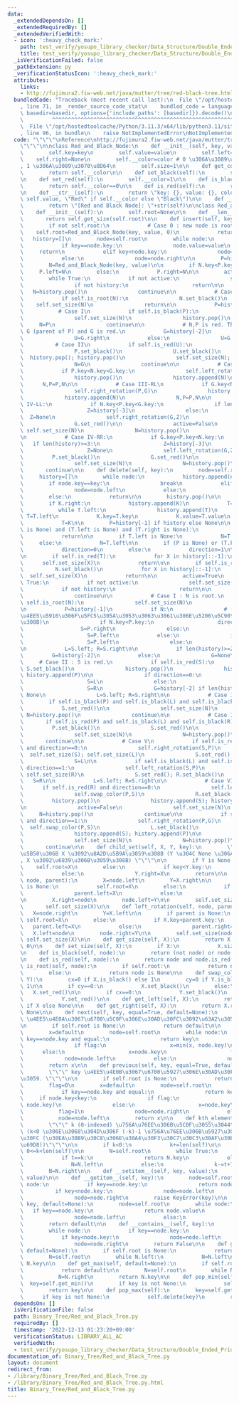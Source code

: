 ```yaml
---
data:
  _extendedDependsOn: []
  _extendedRequiredBy: []
  _extendedVerifiedWith:
  - icon: ':heavy_check_mark:'
    path: test_verify/yosupo_library_checker/Data_Structure/Double_Ended_Priority_Queue-Red_and_Black_Tree.test.py
    title: test_verify/yosupo_library_checker/Data_Structure/Double_Ended_Priority_Queue-Red_and_Black_Tree.test.py
  _isVerificationFailed: false
  _pathExtension: py
  _verificationStatusIcon: ':heavy_check_mark:'
  attributes:
    links:
    - http://fujimura2.fiw-web.net/java/mutter/tree/red-black-tree.html
  bundledCode: "Traceback (most recent call last):\n  File \"/opt/hostedtoolcache/Python/3.11.3/x64/lib/python3.11/site-packages/onlinejudge_verify/documentation/build.py\"\
    , line 71, in _render_source_code_stat\n    bundled_code = language.bundle(stat.path,\
    \ basedir=basedir, options={'include_paths': [basedir]}).decode()\n          \
    \         ^^^^^^^^^^^^^^^^^^^^^^^^^^^^^^^^^^^^^^^^^^^^^^^^^^^^^^^^^^^^^^^^^^^^^^^^^^^^^^^^^\n\
    \  File \"/opt/hostedtoolcache/Python/3.11.3/x64/lib/python3.11/site-packages/onlinejudge_verify/languages/python.py\"\
    , line 96, in bundle\n    raise NotImplementedError\nNotImplementedError\n"
  code: "\"\"\"\nReference\nhttp://fujimura2.fiw-web.net/java/mutter/tree/red-black-tree.html\n\
    \"\"\"\n\nclass Red_and_Black_Node:\n    def __init__(self, key, value,color=1):\n\
    \        self.key=key\n        self.value=value\n        self.left=None\n    \
    \    self.right=None\n        self.__color=color # 0 \u306A\u3089\u3070\u9ED2\
    , 1 \u306A\u3089\u3070\u8D64\n        self.size=1\n\n    def get_color(self):\n\
    \        return self.__color\n\n    def set_black(self):\n        self.__color=0\n\
    \n    def set_red(self):\n        self.__color=1\n\n    def is_black(self):\n\
    \        return self.__color==0\n\n    def is_red(self):\n        return self.__color==1\n\
    \n    def __str__(self):\n        return \"key: {}, value: {}, color: {}\".format(self.key,\
    \ self.value, \"Red\" if self.__color else \"Black\")\n\n    def __repr__(self):\n\
    \        return \"[Red and Black Node]: \"+str(self)\n\nclass Red_and_Black_Tree:\n\
    \    def __init__(self):\n        self.root=None\n\n    def __len__(self):\n \
    \       return self.get_size(self.root)\n\n    def insert(self, key, value=None):\n\
    \        if not self.root:\n            # Case 0 : new node is root\n        \
    \    self.root=Red_and_Black_Node(key, value, 0)\n            return\n\n     \
    \   history=[]\n        node=self.root\n        while node:\n            history.append(node)\n\
    \            if key==node.key:\n                node.value=value\n           \
    \     return\n            elif key<node.key:\n                node=node.left\n\
    \            else:\n                node=node.right\n\n        P=history[-1]\n\
    \        N=Red_and_Black_Node(key, value)\n\n        if N.key<P.key:\n       \
    \     P.left=N\n        else:\n            P.right=N\n\n        active=True\n\n\
    \        while True:\n            if not active:\n                self.set_size(N)\n\
    \                if not history:\n                    return\n\n             \
    \   N=history.pop()\n                continue\n\n            # Case 0 : N is root\n\
    \            if self.is_root(N):\n                N.set_black()\n            \
    \    self.set_size(N)\n                return\n\n            P=history[-1]\n \
    \           # Case I\n            if self.is_black(P):\n                active=False\n\
    \                self.set_size(N)\n                history.pop()\n           \
    \     N=P\n                continue\n\n            # N,P is red. Then, exists\
    \ G (parent of P) and G is red.\n            G=history[-2]\n            if P.key<G.key:\n\
    \                U=G.right\n            else:\n                U=G.left\n\n  \
    \          # Case II\n            if self.is_red(U):\n                G.set_red()\n\
    \                P.set_black()\n                U.set_black()\n              \
    \  history.pop(); history.pop()\n                self.set_size(N); self.set_size(P)\n\
    \                N=G\n                continue\n\n            # Case III-LR\n\
    \            if P.key<N.key<G.key:\n                self.left_rotation(P,G)\n\
    \                history.pop()\n                history.append(N)\n          \
    \      N,P=P,N\n\n            # Case III-RL\n            if G.key<N.key<P.key:\n\
    \                self.right_rotation(P,G)\n                history.pop()\n   \
    \             history.append(N)\n                N,P=P,N\n\n            # Case\
    \ IV-LL:\n            if N.key<P.key<G.key:\n                if len(history)>=3:\n\
    \                    Z=history[-3]\n                else:\n                  \
    \  Z=None\n                self.right_rotation(G,Z)\n                P.set_black()\n\
    \                G.set_red()\n\n                active=False\n               \
    \ self.set_size(N)\n                N=history.pop()\n                continue\n\
    \n            # Case IV-RR:\n            if G.key<P.key<N.key:\n             \
    \   if len(history)>=3:\n                    Z=history[-3]\n                else:\n\
    \                    Z=None\n                self.left_rotation(G,Z)\n       \
    \         P.set_black()\n                G.set_red()\n\n                active=False\n\
    \                self.set_size(N)\n                N=history.pop()\n         \
    \       continue\n\n    def delete(self, key):\n        node=self.root\n\n   \
    \     history=[]\n        while node:\n            history.append(node)\n    \
    \        if node.key==key:\n                break\n            elif key<node.key:\n\
    \                node=node.left\n            else:\n                node=node.right\n\
    \        else:\n            return\n\n        history.pop()\n\n        K=node\n\
    \        if K.right:\n            history.append(K)\n            T=K.right\n \
    \           while T.left:\n                history.append(T)\n               \
    \ T=T.left\n            K.key=T.key\n            K.value=T.value\n        else:\n\
    \            T=K\n\n        P=history[-1] if history else None\n\n        if (P\
    \ is None) and (T.left is None) and (T.right is None):\n            self.root=None\n\
    \            return\n\n        if T.left is None:\n            N=T.right\n   \
    \     else:\n            N=T.left\n\n        if (P is None) or (T.key<P.key):\n\
    \            direction=0\n        else:\n            direction=1\n\n        self.child_set(N,P,T.key)\n\
    \n        if self.is_red(T):\n            for X in history[::-1]:\n          \
    \      self.set_size(X)\n            return\n\n        if self.is_red(N):\n  \
    \          N.set_black()\n            for X in history[::-1]:\n              \
    \  self.set_size(X)\n            return\n\n        active=True\n        while\
    \ True:\n            if not active:\n                self.set_size(N)\n\n    \
    \            if not history:\n                    return\n\n                N=history.pop()\n\
    \                continue\n\n            # Case I : N is root.\n            if\
    \ self.is_root(N):\n                self.set_size(N)\n                return\n\
    \n            P=history[-1]\n            if N:\n                # (\u521D\u56DE\
    \u4EE5\u5916\u306F\u5FC5\u305A\u3053\u3063\u3061\u306E\u5206\u5C90\u306B\u306A\
    \u308B)\n                if N.key<P.key:\n                    direction=0\n  \
    \                  S=P.right\n                else:\n                    direction=1\n\
    \                    S=P.left\n            else:\n                if direction==1:\n\
    \                    S=P.left\n                else:\n                    S=P.right\n\
    \n            L=S.left; R=S.right\n\n            if len(history)>=2:\n       \
    \         G=history[-2]\n            else:\n                G=None\n\n       \
    \     # Case II : S is red.\n            if self.is_red(S):\n                P.set_red();\
    \ S.set_black()\n                history.pop()\n                history.append(S);\
    \ history.append(P)\n\n                if direction==0:\n                    self.left_rotation(P,G)\n\
    \                    S=L\n                else:\n                    self.right_rotation(P,G)\n\
    \                    S=R\n                G=history[-2] if len(history)>=2 else\
    \ None\n                L=S.left; R=S.right\n\n            # Case III :\n    \
    \        if self.is_black(P) and self.is_black(L) and self.is_black(R):\n    \
    \            S.set_red()\n\n                self.set_size(N)\n               \
    \ N=history.pop()\n                continue\n\n            # Case IV :\n     \
    \       if self.is_red(P) and self.is_black(L) and self.is_black(R):\n       \
    \         P.set_black()\n                S.set_red()\n\n                active=False\n\
    \                self.set_size(N)\n                N=history.pop()\n         \
    \       continue\n\n            # Case V\n            if self.is_red(L) and self.is_black(R)\
    \ and direction==0:\n                self.right_rotation(S,P)\n              \
    \  self.set_size(S); self.set_size(L)\n                S.set_red(); L.set_black()\n\
    \                S=L\n\n            if self.is_black(L) and self.is_red(R) and\
    \ direction==1:\n                self.left_rotation(S,P)\n                self.set_size(S);\
    \ self.set_size(R)\n                S.set_red(); R.set_black()\n             \
    \   S=R\n\n            L=S.left; R=S.right\n\n            # Case VI :\n      \
    \      if self.is_red(R) and direction==0:\n                self.left_rotation(P,G)\n\
    \                self.swap_color(P,S)\n                R.set_black()\n       \
    \         history.pop()\n                history.append(S); history.append(P)\n\
    \n                active=False\n                self.set_size(N)\n           \
    \     N=history.pop()\n                continue\n\n            if self.is_red(L)\
    \ and direction==1:\n                self.right_rotation(P,G)\n              \
    \  self.swap_color(P,S)\n                L.set_black()\n                history.pop()\n\
    \                history.append(S); history.append(P)\n\n                active=False\n\
    \                self.set_size(N)\n                N=history.pop()\n         \
    \       continue\n\n    def child_set(self, X, Y, key):\n        \"\"\" Y \u306E\
    \u5B50\u306B X \u3092\u8A2D\u5B9A\u3059\u308B (Y \u304C None \u306A\u3089\u3070\
    , X \u3092\u6839\u306B\u3059\u308B) \"\"\"\n\n        if Y is None:\n        \
    \    self.root=X\n        else:\n            if key<Y.key:\n                Y.left=X\n\
    \            else:\n                Y.right=X\n        return\n\n    def right_rotation(self,\
    \ node, parent):\n        X=node.left\n        Y=X.right\n\n        if parent\
    \ is None:\n            self.root=X\n        else:\n            if X.key<parent.key:\n\
    \                parent.left=X\n            else:\n                parent.right=X\n\
    \n        X.right=node\n        node.left=Y\n\n        self.set_size(node)\n \
    \       self.set_size(X)\n\n    def left_rotation(self, node, parent):\n     \
    \   X=node.right\n        Y=X.left\n\n        if parent is None:\n           \
    \ self.root=X\n        else:\n            if X.key<parent.key:\n             \
    \   parent.left=X\n            else:\n                parent.right=X\n\n     \
    \   X.left=node\n        node.right=Y\n\n        self.set_size(node)\n       \
    \ self.set_size(X)\n\n    def get_size(self, X):\n        return X.size if X else\
    \ 0\n\n    def set_size(self, X):\n        if X:\n            X.size=1+self.get_size(X.left)+self.get_size(X.right)\n\
    \n    def is_black(self, node):\n        return (not node) or node.is_black()\n\
    \n    def is_red(self, node):\n        return node and node.is_red()\n\n    def\
    \ is_root(self, node):\n        if self.root:\n            return node and node.key==self.root.key\n\
    \        else:\n            return node is None\n\n    def swap_color(self, X,\
    \ Y):\n        cx=0 if X.is_black() else 1\n        cy=0 if Y.is_black() else\
    \ 1\n\n        if cy==0:\n            X.set_black()\n        else:\n         \
    \   X.set_red()\n\n        if cx==0:\n            Y.set_black()\n        else:\n\
    \            Y.set_red()\n\n    def get_left(self, X):\n        return X.left\
    \ if X else None\n\n    def get_right(self, X):\n        return X.right if X else\
    \ None\n\n    def next(self, key, equal=True, default=None):\n        \"\"\" key\
    \ \u4EE5\u4E0A\u3067\u6700\u5C0F\u306E\u30AD\u30FC\u3092\u63A2\u3059. \"\"\"\n\
    \n        if self.root is None:\n            return default\n\n        flag=0\n\
    \        x=default\n        node=self.root\n        while node:\n            if\
    \ key==node.key and equal:\n                return key\n            if key<node.key:\n\
    \                if flag:\n                    x=min(x, node.key)\n          \
    \      else:\n                    x=node.key\n                    flag=1\n   \
    \             node=node.left\n            else:\n                node=node.right\n\
    \        return x\n\n    def previous(self, key, equal=True, default=None):\n\
    \        \"\"\" key \u4EE5\u4E0B\u3067\u6700\u5927\u306E\u30AD\u30FC\u3092\u63A2\
    \u3059. \"\"\"\n\n        if self.root is None:\n            return default\n\n\
    \        flag=0\n        x=default\n        node=self.root\n        while node:\n\
    \            if key==node.key and equal:\n                return key\n       \
    \     if node.key<key:\n                if flag:\n                    x=max(x,\
    \ node.key)\n                else:\n                    x=node.key\n         \
    \           flag=1\n                node=node.right\n            else:\n     \
    \           node=node.left\n        return x\n\n    def kth_element(self, k):\n\
    \        \"\"\" k (0-indexed) \u756A\u76EE\u306B\u5C0F\u3055\u3044\u30AD\u30FC\
    \ (k<0 \u306E\u3068\u304D\u306F (-k)-1 \u756A\u76EE\u306B\u5927\u304D\u3044\u30AD\
    \u30FC (\u30EA\u30B9\u30C8\u306E\u30A4\u30F3\u30C7\u30C3\u30AF\u30B9\u3068\u540C\
    \u69D8))\"\"\"\n\n        if k<0:\n            k+=len(self)\n\n        assert\
    \ 0<=k<len(self)\n\n        N=self.root\n        while True:\n            t=self.get_size(N.left)\n\
    \            if t==k:\n                return N.key\n            elif k<t:\n \
    \               N=N.left\n            else:\n                k-=t+1\n        \
    \        N=N.right\n\n    def __setitem__(self, key, value):\n        self.insert(key,\
    \ value)\n\n    def __getitem__(self, key):\n        node=self.root\n        while\
    \ node:\n            if key==node.key:\n                return node.value\n  \
    \          if key<node.key:\n                node=node.left\n            else:\n\
    \                node=node.right\n        raise KeyError(key)\n\n    def get(self,\
    \ key, default=None):\n        node=self.root\n        while node:\n         \
    \   if key==node.key:\n                return node.value\n            if key<node.key:\n\
    \                node=node.left\n            else:\n                node=node.right\n\
    \        return default\n\n    def __contains__(self, key):\n        node=self.root\n\
    \        while node:\n            if key==node.key:\n                return True\n\
    \            if key<node.key:\n                node=node.left\n            else:\n\
    \                node=node.right\n        return False\n\n    def get_min(self,\
    \ default=None):\n        if self.root is None:\n            return default\n\n\
    \        N=self.root\n        while N.left:\n            N=N.left\n        return\
    \ N.key\n\n    def get_max(self, default=None):\n        if self.root is None:\n\
    \            return default\n\n        N=self.root\n        while N.right:\n \
    \           N=N.right\n        return N.key\n\n    def pop_min(self):\n      \
    \  key=self.get_min()\n        if key is not None:\n            self.delete(key)\n\
    \        return key\n\n    def pop_max(self):\n        key=self.get_max()\n  \
    \      if key is not None:\n            self.delete(key)\n        return key\n"
  dependsOn: []
  isVerificationFile: false
  path: Binary_Tree/Red_and_Black_Tree.py
  requiredBy: []
  timestamp: '2022-12-13 01:23:20+09:00'
  verificationStatus: LIBRARY_ALL_AC
  verifiedWith:
  - test_verify/yosupo_library_checker/Data_Structure/Double_Ended_Priority_Queue-Red_and_Black_Tree.test.py
documentation_of: Binary_Tree/Red_and_Black_Tree.py
layout: document
redirect_from:
- /library/Binary_Tree/Red_and_Black_Tree.py
- /library/Binary_Tree/Red_and_Black_Tree.py.html
title: Binary_Tree/Red_and_Black_Tree.py
---
```

